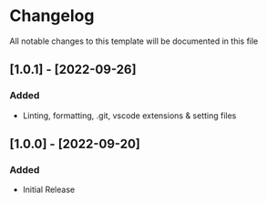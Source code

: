 # Changelog

All notable changes to this template will be documented in this file

## [1.0.1] - [2022-09-26]

### Added

- Linting, formatting, .git, vscode extensions & setting files

## [1.0.0] - [2022-09-20]

### Added

- Initial Release
